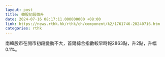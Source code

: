 ```yaml
---
layout: post
title: 韓股初段微升
date: 2024-07-16 08:17:11.000000000 +08:00
link: https://news.rthk.hk/rthk/ch/component/k2/1761746-20240716.htm
categories: rthk
---
```


南韓股市在開市初段變動不大，首爾綜合指數較早時報2863點，升2點，升幅0.1%。
